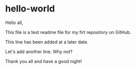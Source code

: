 # hello-world

Hello all,

This file is a test readme file for my firt repository on GitHub.

This line has been added at a later date.

Let's add another line. Why not?

Thank you all and have a good night!
